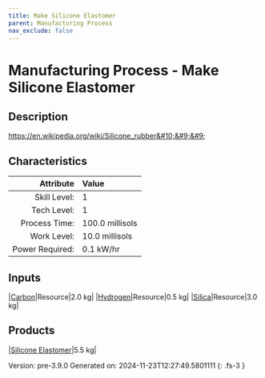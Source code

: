 ```yaml
---
title: Make Silicone Elastomer
parent: Manufacturing Process
nav_exclude: false
---
```

# Manufacturing Process - Make Silicone Elastomer

## Description
 https://en.wikipedia.org/wiki/Silicone_rubber&#10;&#9;&#9;

## Characteristics

| Attribute      | Value |
|--------:|:------|
|Skill Level:|1|
|Tech Level:|1|
|Process Time:|100.0 millisols|
|Work Level:|10.0 millisols|
|Power Required:|0.1 kW/hr|

## Inputs

|[Carbon](../resource/carbon.html)|Resource|2.0 kg|
|[Hydrogen](../resource/hydrogen.html)|Resource|0.5 kg|
|[Silica](../resource/silica.html)|Resource|3.0 kg|

## Products

|[Silicone Elastomer](../resource/silicone-elastomer.html)|5.5 kg|


Version: pre-3.9.0 Generated on: 2024-11-23T12:27:49.5801111
{: .fs-3 }

